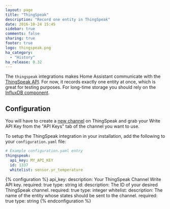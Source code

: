 ```yaml
---
layout: page
title: "ThingSpeak"
description: "Record one entity in ThingSpeak"
date: 2016-10-24 15:45
sidebar: true
comments: false
sharing: true
footer: true
logo: thingspeak.png
ha_category:
  - "History"
ha_release: 0.32
---
```


The `thingspeak` integrations makes Home Assistant communicate with the [ThingSpeak API](https://thingspeak.com/).
For now, it records exactly one entity at once, which is great for testing purposes. For long-time storage you should rely on the [InfluxDB component](/components/influxdb/).

## Configuration

You will have to create a [new channel](https://thingspeak.com/channels/new) on ThingSpeak and grab your Write API Key from the "API Keys" tab of the channel you want to use.

To setup the ThingSpeak integration in your installation, add the following to your `configuration.yaml` file:

```yaml
# Example configuration.yaml entry
thingspeak:
  api_key: MY_API_KEY
  id: 1337
  whitelist: sensor.yr_temperature
```

{% configuration %}
api_key:
  description: Your ThingSpeak Channel Write API key.
  required: true
  type: string
id:
  description: The ID of your desired ThingSpeak channel.
  required: true
  type: integer
whitelist:
  description: The name of the entity whose states should be sent to the channel.
  required: true
  type: string
{% endconfiguration %}
